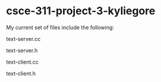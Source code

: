 # csce-311-project-3-kyliegore

My current set of files include the following:

text-server.cc


text-server.h


text-client.cc


text-client.h
